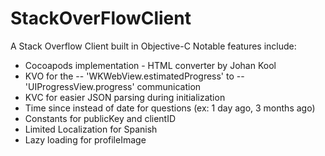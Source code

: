 StackOverFlowClient
===================
A Stack Overflow Client built in Objective-C
Notable features include:
- Cocoapods implementation - HTML converter by Johan Kool
- KVO for the -- 'WKWebView.estimatedProgress' to -- 'UIProgressView.progress' communication
- KVC for easier JSON parsing during initialization
- Time since instead of date for questions (ex: 1 day ago, 3 months ago)
- Constants for publicKey and clientID
- Limited Localization for Spanish
- Lazy loading for profileImage
